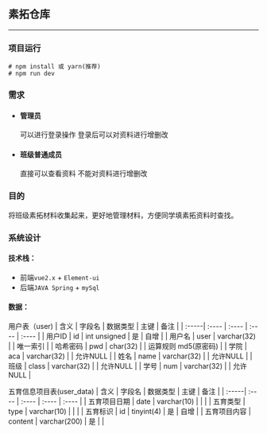 ## 素拓仓库
***
### 项目运行
```
# npm install 或 yarn(推荐)
# npm run dev
```
### 需求
+ #### 管理员
  可以进行登录操作
  登录后可以对资料进行增删改
+ #### 班级普通成员
  直接可以查看资料
  不能对资料进行增删改
### 目的
将班级素拓材料收集起来，更好地管理材料，方便同学填素拓资料时查找。
### 系统设计
#### 技术栈：
+ 前端`vue2.x` + `Element-ui`
+ 后端`JAVA Spring` + `mySql`
#### 数据：
用户表（user)
| 含义 | 字段名 | 数据类型 | 主键 | 备注 |
| :-----| :---- | :---- | :---- | :---- |
| 用户ID | id | int unsigned | 是 | 自增 |
| 用户名 | user | varchar(32) |  | 唯一索引 |
| 哈希密码 | pwd | char(32) |  | 运算规则 md5(原密码) |
| 学院 | aca | varchar(32) | | 允许NULL |
| 姓名 | name | varchar(32) | | 允许NULL |
| 班级 | class | varchar(32) | | 允许NULL |
| 学号 | num | varchar(32) | | 允许NULL |


五育信息项目表(user_data)
| 含义 | 字段名 | 数据类型 | 主键 | 备注 |
| :-----| :---- | :---- | :---- | :---- |
| 五育项目日期 | date | varchar(10) |  |  |
| 五育类型 | type | varchar(10) |  |  |
| 五育标识 | id | tinyint(4) | 是 | 自增 |
| 五育项目内容 | content | varchar(200) | 是 |  |

